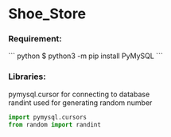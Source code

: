 # Shoe_Store

<h3>Requirement:</h3>
``` python
$ python3 -m pip install PyMySQL
```

<h3>Libraries:</h3>
<p>pymysql.cursor for connecting to database <br/> randint used for generating random number</p>

```python
import pymysql.cursors
from random import randint
```


